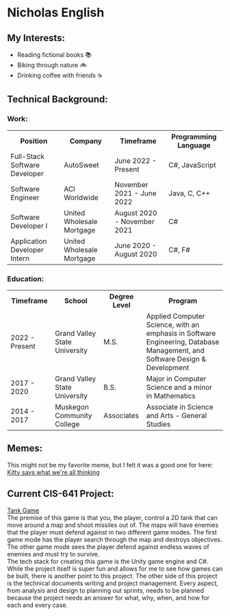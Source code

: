# Nicholas English
## My Interests:
- Reading fictional books 📚
- Biking through nature 🚲
- Drinking coffee with friends ☕

## Technical Background:
### Work:
<table>
	<tr>
		<th>Position</th>
		<th>Company</th>
		<th>Timeframe</th>
		<th>Programming Language</th>
	</tr>
	<tr>
		<td>Full-Stack Software Developer</td>
		<td>AutoSweet</td>
		<td>June 2022 - Present</td>
		<td>C#, JavaScript</td>
	</tr>
	<tr>
		<td>Software Engineer</td>
		<td>ACI Worldwide</td>
		<td>November 2021 - June 2022</td>
		<td>Java, C, C++</td>
	</tr>
	<tr>
		<td>Software Developer I</td>
		<td>United Wholesale Mortgage</td>
		<td>August 2020 - November 2021</td>
		<td>C#</td>
	</tr>
	<tr>
		<td>Application Developer Intern</td>
		<td>United Wholesale Mortgage</td>
		<td>June 2020 - August 2020</td>
		<td>C#, F#</td>
	</tr>
</table>

### Education:
<table>
	<tr>
		<th>Timeframe</th>
		<th>School</th>
		<th>Degree Level</th>
		<th>Program</th>
	</tr>
	<tr>
		<td>2022 - Present</td>
		<td>Grand Valley State University</td>
		<td>M.S.</td>
		<td>Applied Computer Science, with an emphasis in Software Engineering, Database Management, and Software Design & Development</td>
	</tr>
	<tr>
		<td>2017 - 2020</td>
		<td>Grand Valley State University</td>
		<td>B.S.</td>
		<td>Major in Computer Science and a minor in Mathematics</td>
	</tr>
	<tr>
		<td>2014 - 2017</td>
		<td>Muskegon Community College</td>
		<td>Associates</td>
		<td>Associate in Science and Arts - General Studies</td>
	</tr>
</table>

## Memes:
This might not be my favorite meme, but I felt it was a good one for here: [Kitty says what we're all thinking](https://www.memecreator.org/static/images/memes/5225847.jpg)

## Current CIS-641 Project:
[Tank Game](https://nweenglish.github.io/GVSU-CIS641-Sea-Pound/)
<br/>The premise of this game is that you, the player, control a 2D tank that can move around a map and shoot missiles out of. The maps will have enemies that the player must defend against in two different game modes. The first game mode has the player search through the map and destroys objectives. The other game mode sees the player defend against endless waves of enemies and must try to survive.
<br/>The tech stack for creating this game is the Unity game engine and C#.
<br/>While the project itself is super fun and allows for me to see how games can be built, there is another point to this project. The other side of this project is the technical documents writing and project management. Every aspect, from analysis and design to planning out sprints, needs to be planned because the project needs an answer for what, why, when, and how for each and every case.